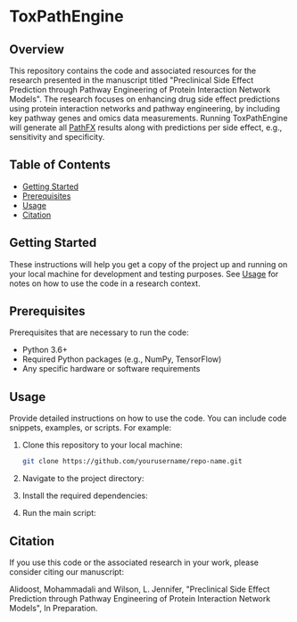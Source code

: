 # ToxPathEngine

## Overview

This repository contains the code and associated resources for the research presented in the manuscript titled "Preclinical Side Effect Prediction through Pathway Engineering of Protein Interaction Network Models". The research focuses on enhancing drug side effect predictions using protein interaction networks and pathway engineering, by including key pathway genes and omics data measurements. Running ToxPathEngine will generate all [PathFX]([https://github.com/jenwilson521/PathFX]) results along with predictions per side effect, e.g., sensitivity and specificity.

## Table of Contents

- [Getting Started](#getting-started)
- [Prerequisites](#prerequisites)
- [Usage](#usage)
- [Citation](#Citation)

## Getting Started

These instructions will help you get a copy of the project up and running on your local machine for development and testing purposes. See [Usage](#usage) for notes on how to use the code in a research context.

## Prerequisites

Prerequisites that are necessary to run the code:

- Python 3.6+
- Required Python packages (e.g., NumPy, TensorFlow)
- Any specific hardware or software requirements

## Usage

Provide detailed instructions on how to use the code. You can include code snippets, examples, or scripts. For example:

1. Clone this repository to your local machine:

   ```bash
   git clone https://github.com/yourusername/repo-name.git

2. Navigate to the project directory:
3. Install the required dependencies:
4. Run the main script:

## Citation

If you use this code or the associated research in your work, please consider citing our manuscript:

Alidoost, Mohammadali and Wilson, L. Jennifer, "Preclinical Side Effect Prediction through Pathway Engineering of Protein Interaction Network Models", In Preparation.

